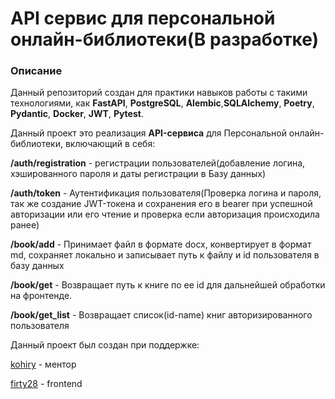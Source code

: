 # API сервис для персональной онлайн-библиотеки(В разработке)

### Описание  
Данный репозиторий создан для практики навыков работы с такими технологиями, как **FastAPI**, **PostgreSQL**, **Alembic**,**SQLAlchemy**, **Poetry**, **Pydantic**, **Docker**, **JWT**, **Pytest**.  
  
Данный проект это реализация **API-сервиса** для Персональной онлайн-библиотеки, включающий в себя:  
  
**/auth/registration** - регистрации пользователей(добавление логина, хэшированного пароля и даты регистрации в Базу данных)  
  
**/auth/token** - Аутентификация пользователя(Проверка логина и пароля, так же создание JWT-токена и сохранения его в bearer при успешной авторизации или его чтение и проверка если авторизация происходила ранее)  
  
**/book/add** - Принимает файл в формате docx, конвертирует в формат md, сохраняет локально и записывает путь к файлу и id пользователя в базу данных 
  
**/book/get** - Возвращает путь к книге по ее id для дальнейшей обработки на фронтенде.

**/book/get_list** - Возвращает список(id-name) книг авторизированного пользователя
  
Данный проект был создан при поддержке:  
  
  [kohiry](https://github.com/kohiry) - ментор  
  
  [firty28](https://github.com/firty28) - frontend